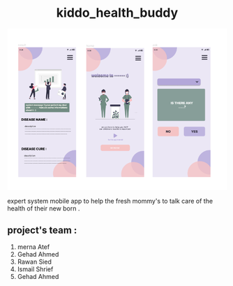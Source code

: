 <h1 align="center" id="title">kiddo_health_buddy</h1>

<p align="center"><img src="https://github.com/mernaatef28/app_project1/blob/main/Screenshot%202024-03-05%20151243.png?raw=true" alt="project-image"></p>

<p id="description">expert system mobile app to help the fresh mommy's to talk care of the health of their new born .</p>

<h2>project's team :</h2>

1) merna Atef 
2) Gehad Ahmed 
3) Rawan Sied
4) Ismail Shrief 
5) Gehad Ahmed
